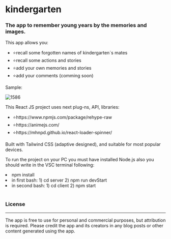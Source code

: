 # kindergarten

### The app to remember young years by the memories and images.

<p>This app allows you:</p>
<ul>
<li>⭐recall some forgotten names of kindergarten`s mates</li>
<li>⭐recall some actions and stories</li>
<li>⭐add your own memories and stories</li>
<li>⭐add your comments (comming soon)</li>
</ul>

<p>Sample:</p>

![1586](https://github.com/LysenkoDenys/kindergarten/assets/105970854/1bac93c3-953c-4524-9e79-18272733376a)

<p>This React JS project uses next plug-ns, API, libraries:</p>
<ul>
<li>⭐https://www.npmjs.com/package/rehype-raw</li>
<li>⭐https://animejs.com/</li>
<li>⭐https://mhnpd.github.io/react-loader-spinner/</li>
</ul>

<p>Built with Tailwind CSS (adaptive designed), and suitable for most popular devices.</p>

<p>To run the project on your PC you must have installed Node.js also you should write in the VSC terminal following:</p>
<li>npm install</li>
<li>in first bash: 1) cd server 2) npm run devStart</li>
<li>in second bash: 1) cd client 2) npm start</li>
<br>

### License

<hr>
<p>The app is free to use for personal and commercial purposes, but attribution is required. Please credit the app and its creators in any blog posts or other content generated using the app.</p>
